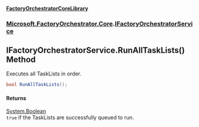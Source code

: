 #### [FactoryOrchestratorCoreLibrary](./FactoryOrchestratorCoreLibrary.md 'FactoryOrchestratorCoreLibrary')
### [Microsoft.FactoryOrchestrator.Core](./Microsoft-FactoryOrchestrator-Core.md 'Microsoft.FactoryOrchestrator.Core').[IFactoryOrchestratorService](./Microsoft-FactoryOrchestrator-Core-IFactoryOrchestratorService.md 'Microsoft.FactoryOrchestrator.Core.IFactoryOrchestratorService')
## IFactoryOrchestratorService.RunAllTaskLists() Method
Executes all TaskLists in order.  
```csharp
bool RunAllTaskLists();
```
#### Returns
[System.Boolean](https://docs.microsoft.com/en-us/dotnet/api/System.Boolean 'System.Boolean')  
`true` if the TaskLists are successfully queued to run.  
